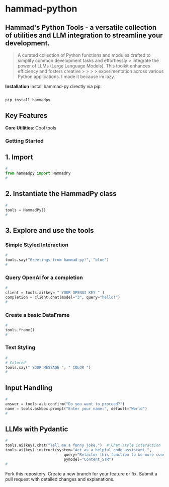 # hammad-python
## Hammad's Python Tools - a versatile collection of utilities and LLM integration to streamline your development.

> A curated collection of Python functions and modules crafted to simplify common development tasks and effortlessly > integrate the power of LLMs (Large Language Models). This toolkit enhances efficiency and fosters creative > > > > experimentation across various Python applications. I made it because im lazy.

**Installation**
Install hammad-py directly via pip:

```bash

pip install hammadpy

```

## Key Features

**Core Utilities**: Cool tools

### Getting Started

## 1. Import

```python
#
from hammadpy import HammadPy
#
```

## 2. Instantiate the HammadPy class

```python
#
tools = HammadPy()
#
```

## 3. Explore and use the tools

### Simple Styled Interaction

```python
#
tools.say("Greetings from hammad-py!", "blue")
#
```

### Query OpenAI for a completion 

```python
#
client = tools.ai(key= " YOUR OPENAI KEY " )
completion = client.chat(model="3", query="hello!")
#
```

### Create a basic DataFrame

```python
#
tools.frame()
#
```

### Text Styling

```python
#
# Colored
tools.say(" YOUR MESSAGE ", " COLOR ")
#
```

## Input Handling

```python
#
answer = tools.ask.confirm("Do you want to proceed?")
name = tools.askbox.prompt("Enter your name:", default="World")
#
```

## LLMs with Pydantic

```python
#
tools.ai(key).chat("Tell me a funny joke.")  # Chat-style interaction
tools.ai(key).instruct(system="Act as a helpful code assistant.",
                          query="Refactor this function to be more concise."
                          pymodel="Content_STR")
#
```

Fork this repository.
Create a new branch for your feature or fix.
Submit a pull request with detailed changes and explanations.
